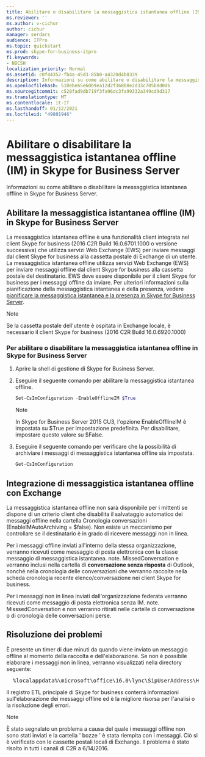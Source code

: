 ```yaml
---
title: Abilitare o disabilitare la messaggistica istantanea offline (IM) in Skype for Business Server
ms.reviewer: ''
ms.author: v-cichur
author: cichur
manager: serdars
audience: ITPro
ms.topic: quickstart
ms.prod: skype-for-business-itpro
f1.keywords:
- NOCSH
localization_priority: Normal
ms.assetid: c0f44352-fb4a-45d3-85b0-a4320d4b8339
description: Informazioni su come abilitare o disabilitare la messaggistica istantanea offline in Skype for Business Server.
ms.openlocfilehash: 510ebe65e60b9ea12d2f368b0e2d33c705b8d0d6
ms.sourcegitcommit: c528fad9db719f3fa96dc3fa99332a349cd9d317
ms.translationtype: MT
ms.contentlocale: it-IT
ms.lasthandoff: 01/12/2021
ms.locfileid: "49801946"
---
```

# <a name="enable-or-disable-offline-instant-messaging-im-in-skype-for-business-server"></a>Abilitare o disabilitare la messaggistica istantanea offline (IM) in Skype for Business Server
 
Informazioni su come abilitare o disabilitare la messaggistica istantanea offline in Skype for Business Server.
  
## <a name="enable-offline-instant-messaging-im-in-skype-for-business-server"></a>Abilitare la messaggistica istantanea offline (IM) in Skype for Business Server

La messaggistica istantanea offline è una funzionalità client integrata nel client Skype for business (2016 C2R Build 16.0.6701.1000 o versione successiva) che utilizza servizi Web Exchange (EWS) per inviare messaggi dal client Skype for business alla cassetta postale di Exchange di un utente. La messaggistica istantanea offline utilizza servizi Web Exchange (EWS) per inviare messaggi offline dal client Skype for business alla cassetta postale del destinatario. EWS deve essere disponibile per il client Skype for business per i messaggi offline da inviare. Per ulteriori informazioni sulla pianificazione della messaggistica istantanea e della presenza, vedere [pianificare la messaggistica istantanea e la presenza in Skype for Business Server](../../plan-your-deployment/instant-messaging-and-presence.md).
  
> [!NOTE]
> Se la cassetta postale dell'utente è ospitata in Exchange locale, è necessario il client Skype for business (2016 C2R Build 16.0.6920.1000) 
  
### <a name="to-enable-or-disable-offline-im-in-skype-for-business-server"></a>Per abilitare o disabilitare la messaggistica istantanea offline in Skype for Business Server

1. Aprire la shell di gestione di Skype for Business Server.
    
2. Eseguire il seguente comando per abilitare la messaggistica istantanea offline.
    
   ```powershell
   Set-CsImConfiguration -EnableOfflineIM $True
   ```

    > [!NOTE]
    > In Skype for Business Server 2015 CU3, l'opzione EnableOfflineIM è impostata su $True per impostazione predefinita. Per disabilitare, impostare questo valore su $False. 
  
3. Eseguire il seguente comando per verificare che la possibilità di archiviare i messaggi di messaggistica istantanea offline sia impostata.
    
   ```powershell
   Get-CsImConfiguration
   ```

## <a name="offline-im-integration-with-exchange"></a>Integrazione di messaggistica istantanea offline con Exchange

La messaggistica istantanea offline non sarà disponibile per i mittenti se dispone di un criterio client che disabilita il salvataggio automatico dei messaggi offline nella cartella Cronologia conversazioni (EnableIMAutoArchiving = $false). Non esiste un meccanismo per controllare se il destinatario è in grado di ricevere messaggi non in linea.
  
Per i messaggi offline inviati all'interno della stessa organizzazione, verranno ricevuti come messaggio di posta elettronica con la classe messaggio di messaggistica istantanea. note. MissedConversation e verranno inclusi nella cartella di **conversazione senza risposta** di Outlook, nonché nella cronologia delle conversazioni che verranno raccolte nella scheda cronologia recente elenco/conversazione nei client Skype for business.
  
Per i messaggi non in linea inviati dall'organizzazione federata verranno ricevuti come messaggio di posta elettronica senza IM. note. MisssedConversation e non verranno ritirati nelle cartelle di conversazione o di cronologia delle conversazioni perse. 
  
## <a name="troubleshooting"></a>Risoluzione dei problemi

È presente un timer di due minuti da quando viene inviato un messaggio offline al momento della raccolta e dell'elaborazione. Se non è possibile elaborare i messaggi non in linea, verranno visualizzati nella directory seguente: 
  
  <pre>  %localappdata%\microsoft\office\16.0\lync\SipUserAddress\History Spooler   </pre>

Il registro ETL principale di Skype for business conterrà informazioni sull'elaborazione dei messaggi offline ed è la migliore risorsa per l'analisi o la risoluzione degli errori. 
  
> [!NOTE]
> È stato segnalato un problema a causa del quale i messaggi offline non sono stati inviati e la cartella ' bozze ' è stata riempita con i messaggi. Ciò si è verificato con le cassette postali locali di Exchange. Il problema è stato risolto in tutti i canali di C2R a 6/14/2016.  
